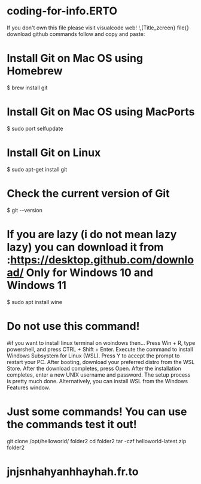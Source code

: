 # coding-for-info.ERTO
If you don't own this file please visit visualcode web!
!,[Title_zcreen} file{}
download github commands follow and copy and paste:
# Install Git on Mac OS using Homebrew
$ brew install git

# Install Git on Mac OS using MacPorts
$ sudo port selfupdate

# Install Git on Linux
$ sudo apt-get install git

# Check the current version of Git
$ git --version
# If you are lazy (i do not mean lazy lazy) you can download it from :https://desktop.github.com/download/ Only for Windows 10 and Windows 11
$ sudo apt install wine 
# Do not use this command!
#if you want to install linux terminal on woindows then...
Press Win + R, type powershell, and press CTRL + Shift + Enter.
Execute the command to install Windows Subsystem for Linux (WSL).
Press Y to accept the prompt to restart your PC.
After booting, download your preferred distro from the WSL Store.
After the download completes, press Open.
After the installation completes, enter a new UNIX username and password.
The setup process is pretty much done.
Alternatively, you can install WSL from the Windows Features window.
# Just some commands! You can use the commands test it out!
git clone /opt/helloworld/ folder2
cd folder2
tar -czf helloworld-latest.zip folder2
# jnjsnhahyanhhayhah.fr.to
